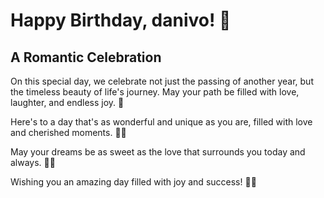 # Happy Birthday, danivo! 🎉

## A Romantic Celebration

On this special day, we celebrate not just the passing of another year, but the timeless beauty of life's journey. May your path be filled with love, laughter, and endless joy. 💖

Here's to a day that's as wonderful and unique as you are, filled with love and cherished moments. 🌹✨

May your dreams be as sweet as the love that surrounds you today and always. 🍰🥂

Wishing you an amazing day filled with joy and success! 🎂🎈
